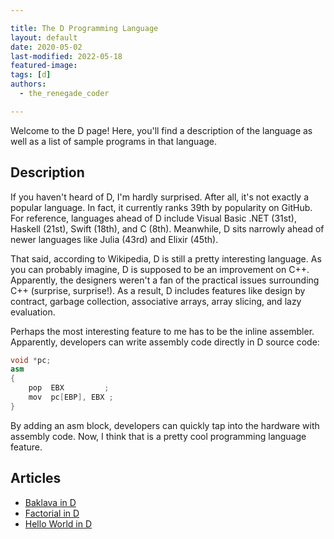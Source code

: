 ```yaml
---

title: The D Programming Language
layout: default
date: 2020-05-02
last-modified: 2022-05-18
featured-image:
tags: [d]
authors:
  - the_renegade_coder

---
```


Welcome to the D page! Here, you'll find a description of the language as well as a list of sample programs in that language.

## Description

If you haven't heard of D, I'm hardly surprised. After all, it's 
not exactly a popular language. In fact, it currently ranks 39th by 
popularity on GitHub. For reference, languages ahead of D include 
Visual Basic .NET (31st), Haskell (21st), Swift (18th), and C (8th). 
Meanwhile, D sits narrowly ahead of newer languages like Julia (43rd) 
and Elixir (45th).

That said, according to Wikipedia, D is still a pretty interesting 
language. As you can probably imagine, D is supposed to be an 
improvement on C++. Apparently, the designers weren't a fan of the 
practical issues surrounding C++ (surprise, surprise!). As a result, 
D includes features like design by contract, garbage collection, 
associative arrays, array slicing, and lazy evaluation.

Perhaps the most interesting feature to me has to be the inline 
assembler. Apparently, developers can write assembly code directly 
in D source code:

```d
void *pc;
asm
{
    pop  EBX         ;
    mov  pc[EBP], EBX ; 
}
```

By adding an asm block, developers can quickly tap into the hardware 
with assembly code. Now, I think that is a pretty cool programming 
language feature.


## Articles

- [Baklava in D](https://sampleprograms.io/projects/baklava/d)
- [Factorial in D](https://sampleprograms.io/projects/factorial/d)
- [Hello World in D](https://sampleprograms.io/projects/hello-world/d)